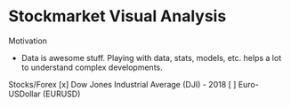 # Stockmarket Visual Analysis

Motivation
- Data is awesome stuff. Playing with data, stats, models, etc. helps a lot to understand complex developments.

Stocks/Forex
[x] Dow Jones Industrial Average (DJI)
    - 2018
[ ] Euro-USDollar (EURUSD)
